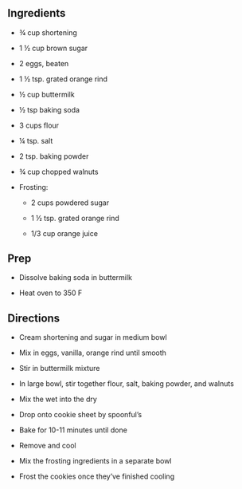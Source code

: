 # 

## Ingredients

- ¾ cup shortening

- 1 ½ cup brown sugar

- 2 eggs, beaten

- 1 ½ tsp. grated orange rind

- ½ cup buttermilk

- ½ tsp baking soda

- 3 cups flour

- ¼ tsp. salt

- 2 tsp. baking powder

- ¾ cup chopped walnuts

- Frosting:

  - 2 cups powdered sugar

  - 1 ½ tsp. grated orange rind

  - 1/3 cup orange juice

## Prep

- Dissolve baking soda in buttermilk

- Heat oven to 350 F

## Directions

- Cream shortening and sugar in medium bowl

- Mix in eggs, vanilla, orange rind until smooth

- Stir in buttermilk mixture

- In large bowl, stir together flour, salt, baking powder, and walnuts

- Mix the wet into the dry

- Drop onto cookie sheet by spoonful’s

- Bake for 10-11 minutes until done

- Remove and cool

- Mix the frosting ingredients in a separate bowl

- Frost the cookies once they’ve finished cooling
